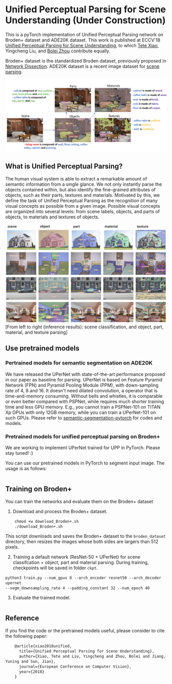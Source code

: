 # Unified Perceptual Parsing for Scene Understanding (Under Construction)

This is a pyTorch implementation of Unified Perceptual Parsing network on Broden+ dataset and ADE20K dataset. This work is published at ECCV'18 [Unified Perceptual Parsing for Scene Understanding](), to which [Tete Xiao](http://tetexiao.com), Yingcheng Liu, and [Bolei Zhou](http://people.csail.mit.edu/bzhou/) contribute equally.

Broden+ dataset is the standardized Broden dataset, previously proposed in [Network Dissection](https://github.com/CSAILVision/NetDissect). ADE20K dataset is a recent image dataset for [scene parsing](https://github.com/CSAILVision/semantic-segmentation-pytorch). 

<img src="./teaser/upp_demo.jpg" width="900"/>

## What is Unified Perceptual Parsing?

The human visual system is able to extract a remarkable amount of semantic information from a single glance. We not only instantly parse the objects contained within, but also identify the fine-grained attributes of objects, such as their parts, textures and materials. Motivated by this, we define the task of Unified Perceptual Parsing as the recognition of many visual concepts as possible from a given image. Possible visual concepts are organized into several levels: from scene labels, objects, and parts of objects, to materials and textures of objects.

<img src="./teaser/result_samples.jpg" width="900"/>
[From left to right (inference results): scene classification, and object, part, material, and texture parsing]


## Use pretrained models

### Pertrained models for semantic segmentation on ADE20K

We have released the UPerNet with state-of-the-art performance proposed in our paper as baseline for parsing. UPerNet is based on Feature Pyramid Network (FPN) and Pyramid Pooling Module (PPM), with down-sampling rate of 4, 8 and 16. It doesn't need dilated convolution, a operator that is time-and-memory consuming. Without bells and whistles, it is comparable or even better compared with PSPNet, while requires much shorter training time and less GPU memory. E.g., you cannot train a PSPNet-101 on TITAN Xp GPUs with only 12GB memory, while you can train a UPerNet-101 on such GPUs. Please refer to [semantic-segmentation-pytorch](https://github.com/CSAILVision/semantic-segmentation-pytorch) for codes and models.

### Pretrained models for unified perceptual parsing on Broden+

We are working to implement UPerNet trained for UPP in PyTorch. Please stay tuned! :)

You can use our pretrained models in PyTorch to segment input image. The usage is as follows:

```

```

## Training on Broden+

You can train the networks and evaluate them on the Broden+ dataset

1. Download and process the Broden+ dataset.
```
    chmod +w download_Broden+.sh
    ./download_Broden+.sh
```
This script downloads and saves the Broden+ dataset to the ```broden_dataset``` directory, then resizes the images whose both sides are largers than 512 pixels.

2. Training a default network (ResNet-50 + UPerNet) for scene classifcation + object, part and material parsing. During training, checkpoints will be saved in folder ```ckpt```.
```
python3 train.py --num_gpus 8 --arch_encoder resnet50 --arch_decoder upernet 
--segm_downsampling_rate 4 --padding_constant 32 --num_epoch 40
```

3. Evaluate the trained model.
```

```

## Reference

If you find the code or the pretrained models useful, please consider to cite the following paper:

```
    @article{xiao2018unified,
      title={Unified Perceptual Parsing for Scene Understanding},
      author={Xiao, Tete and Liu, Yingcheng and Zhou, Bolei and Jiang, Yuning and Sun, Jian},
      journal={European Conference on Computer Vision},
      year={2018}
    }
``` 
